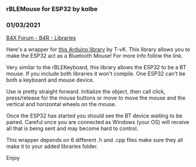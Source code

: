 ### rBLEMouse for ESP32 by kolbe
### 01/03/2021
[B4X Forum - B4R - Libraries](https://www.b4x.com/android/forum/threads/126146/)

Here's a wrapper for [this Arduino library](https://github.com/T-vK/ESP32-BLE-Mouse) by T-vK. This library allows you to make the ESP32 act as a Bluetooth Mouse! For more info follow the link.  
  
Very similar to the rBLEKeyboard, this library allows the ESP32 to be a BT mouse. If you include both libraries it won't compile. One ESP32 can't be both a keyboard and mouse device.  
  
Use is pretty straight forward. Initialize the object, then call click, press/release for the mouse buttons or move to move the mouse and the vertical and horizontal wheels on the mouse.  
  
Once the ESP32 has started you should see the BT device waiting to be paired. Careful once you are connected as Windows (your OS) will receive all that is being sent and may become hard to control.  
  
This wrapper depends on 6 different .h and .cpp files make sure they all make it to your added libraries folder.  
  
Enjoy